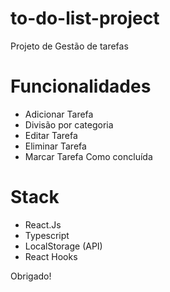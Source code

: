 # to-do-list-project

Projeto de Gestão de tarefas

# Funcionalidades

- Adicionar Tarefa
- Divisão por categoria
- Editar Tarefa
- Eliminar Tarefa
- Marcar Tarefa Como concluída

# Stack

- React.Js
- Typescript
- LocalStorage (API)
- React Hooks

Obrigado!
